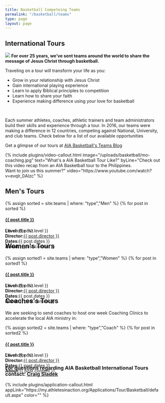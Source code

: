 ```yaml
---
title: Basketball Competeing Teams
permalink: "/basketball/teams"
type: page
layout: page
---
```

<div class="row">
<div class="span-12 cell"><div class="container">
<h2 class="title text mb30">International <span class="light first-color">Tours</span></h2>
<img class="col-md-6 pull-right" src="/uploads/basketball/team1.jpg" />
<b>For over 25 years, we’ve sent teams around the world to share the message of Jesus Christ through basketball.</b>

<p>Traveling on a tour will transform your life as you:</p>

<ul class="list-style list-disc">
<li>Grow in your relationship with Jesus Christ</li>
<li>Gain international playing experience</li>
<li>Learn to apply Biblical principles to competition</li>
<li>Learn how to share your faith</li>
<li>Experience making difference using your love for basketball</li>
</ul>
<br />
<p>Each summer athletes, coaches, athletic trainers and team administrators build their skills and experience through a tour. In 2016, our teams were making a difference in 12 countries, competing against National, University, and club teams. Check below for a list of our available opportunities</p>

<p>Get a glimpse of our tours at <a href="http://teamblogs.athletesinaction.org/section/global-sports/basketball">AIA Basketball's Teams Blog</a></p>
</div>
</div></div>
{% include plugins/video-callout.html image="/uploads/basketball/mo-coaching.jpg" text="What's a AIA Basketball Tour Like?" byLine="Check out this video recap from an AIA Basketball tour to the Philippines. <br />Want to join us this summer?" video="https://www.youtube.com/watch?v=evqlr_0AIzc" %}

<div class="row mt20">
<div class="span-12 cell"><div class="container">
<div class="col-md-4">
    <h2>Men's Tours</h2>
    <div class="panel-group" id="accordion" role="tablist" aria-multiselectable="true">
        {% assign sorted = site.teams | where: "type","Men" %}
        {% for post in sorted %}
            <div class="panel panel-default">
                <div class="panel-heading" role="tab" id="c1ph{{forloop.index}}">
                    <h4 class="panel-title"><a data-toggle="collapse" data-parent="#accordion" href="#c1pb{{forloop.index}}" aria-expanded="false" aria-controls="c1pb{{forloop.index}}" class="collapsed"> {{ post.title }} <span class="panel-icon"></span> </a></h4>
                </div>
                <div id="c1pb{{forloop.index}}" class="panel-collapse collapse" role="tabpanel" aria-labelledby="c1ph{{forloop.index}}" aria-expanded="false" style="height: 0px;">
                    <div class="panel-body">
                        <strong>Level:</strong> {{ post.level }}<br>
                        <strong>Director:</strong><a href="mailto:{{ post.director_email }}" target="_blank">{{ post.director }}</a> <br> 
                        <strong>Dates:</strong>{{ post.dates }} <br>
                        <strong>About:</strong>{{ post.content }}
                    </div>
                </div>
            </div>
        {% endfor %}
    </div>
</div>
<div class="col-md-4">
    <h2>Women's Tours</h2>
    <div class="panel-group" id="accordion" role="tablist" aria-multiselectable="true">
        {% assign sorted1 = site.teams | where: "type","Women" %}
        {% for post in sorted1 %}
            <div class="panel panel-default">
                <div class="panel-heading" role="tab" id="c2ph{{forloop.index}}">
                    <h4 class="panel-title"><a data-toggle="collapse" data-parent="#accordion" href="#c2pb{{forloop.index}}" aria-expanded="false" aria-controls="c2pb{{forloop.index}}" class="collapsed"> {{ post.title }} <span class="panel-icon"></span> </a></h4>
                </div>
                <div id="c2pb{{forloop.index}}" class="panel-collapse collapse" role="tabpanel" aria-labelledby="c2ph{{forloop.index}}" aria-expanded="false" style="height: 0px;">
                    <div class="panel-body">
                        <strong>Level:</strong> {{ post.level }}<br>
                        <strong>Director:</strong><a href="mailto:{{ post.director_email }}" target="_blank">{{ post.director }}</a> <br> 
                        <strong>Dates:</strong>{{ post.dates }} <br>
                        <strong>About:</strong>{{ post.content }}
                    </div>
                </div>
            </div>
        {% endfor %}
    </div>
</div>
<div class="col-md-4">
    <h2>Coaches's Tours</h2>
    <p>We are seeking to send coaches to host one week Coaching Clinics to accelerate the local AIA ministry in:</p>
    <div class="panel-group" id="accordion" role="tablist" aria-multiselectable="true">
        {% assign sorted2 = site.teams | where: "type","Coach" %}
        {% for post in sorted2 %}
            <div class="panel panel-default">
                <div class="panel-heading" role="tab" id="c3ph{{forloop.index}}">
                    <h4 class="panel-title"><a data-toggle="collapse" data-parent="#accordion" href="#c3pb{{forloop.index}}" aria-expanded="false" aria-controls="c3pb{{forloop.index}}" class="collapsed"> {{ post.title }} <span class="panel-icon"></span> </a></h4>
                </div>
                <div id="c3pb{{forloop.index}}" class="panel-collapse collapse" role="tabpanel" aria-labelledby="c3ph{{forloop.index}}" aria-expanded="false" style="height: 0px;">
                    <div class="panel-body">
                        <strong>Level:</strong> {{ post.level }}<br>
                        <strong>Director:</strong><a href="mailto:{{ post.director_email }}" target="_blank">{{ post.director }}</a> <br> 
                        <strong>Dates:</strong>{{ post.dates }} <br>
                        <strong>About:</strong>{{ post.content }}
                    </div>
                </div>
            </div>
        {% endfor %}
    </div>
</div>
</div>
</div></div>
<div class="row">
<div class="span-12 cell"><div class="container text-center">
<h3> For questions regarding AIA Basketball International Tours contact: <a href="mailto:Craig.Sladek@athletesinaction.org">Craig Sladek</a></h3>
</div></div>
{% include plugins/application-callout.html appLink="https://my.athletesinaction.org/Applications/Tour/Basketball/default.aspx" color="" %}